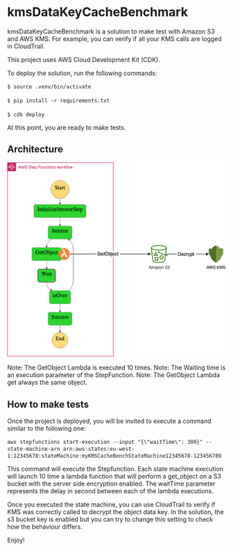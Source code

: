 
# kmsDataKeyCacheBenchmark

kmsDataKeyCacheBenchmark is a solution to make test with Amazon S3 and AWS KMS.
For example, you can verify if all your KMS calls are logged in CloudTrail.

This project uses AWS Cloud Development Kit (CDK).

To deploy the solution, run the following commands:

```
$ source .venv/bin/activate

$ pip install -r requirements.txt

$ cdk deploy
```

At this point, you are ready to make tests.

## Architecture

![Architecture](https://raw.githubusercontent.com/vikingen13/kmsDataKeyCacheBenchmark/main/archi.png)

Note: The GetObject Lambda is executed 10 times.
Note: The Waiting time is an execution parameter of the StepFunction.
Note: The GetObject Lambda get always the same object.

## How to make tests
Once the project is deployed, you will be invited to execute a command similar to the following one:
```
aws stepfunctions start-execution --input "{\"waitTime\": 300}" --state-machine-arn arn:aws:states:eu-west-1:12345678:stateMachine:myKMSCacheBenchStateMachine12345678-123456789
```

This command will execute the Stepfunction. Each state machine execution will launch 10 time a lambda function that will perform a get_object on a S3 bucket with the server side encryption enabled. The waitTime parameter represents the delay in second between each of the lambda executions.

Once you executed the state machine, you can use CloudTrail to verify if KMS was correctly called to decrypt the object data key. In the solution, the s3 bucket key is enabled but you can try to change this setting to check how the behaviour differs.

Enjoy!
